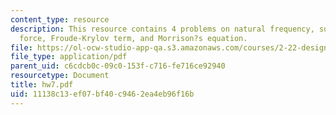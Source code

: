 ```yaml
---
content_type: resource
description: This resource contains 4 problems on natural frequency, surge excitation
  force, Froude-Krylov term, and Morrison?s equation.
file: https://ol-ocw-studio-app-qa.s3.amazonaws.com/courses/2-22-design-principles-for-ocean-vehicles-13-42-spring-2005/11138c13ef07bf40c9462ea4eb96f16b_hw7.pdf
file_type: application/pdf
parent_uid: c6cdcb0c-09c0-153f-c716-fe716ce92940
resourcetype: Document
title: hw7.pdf
uid: 11138c13-ef07-bf40-c946-2ea4eb96f16b
---
```

